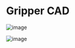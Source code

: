 # Gripper CAD


![image](https://user-images.githubusercontent.com/48837481/55773620-71412b00-5a5f-11e9-9032-044c5d88505c.png)

![image](https://user-images.githubusercontent.com/48837481/55773691-b7968a00-5a5f-11e9-8503-6378ee3e172c.png)
